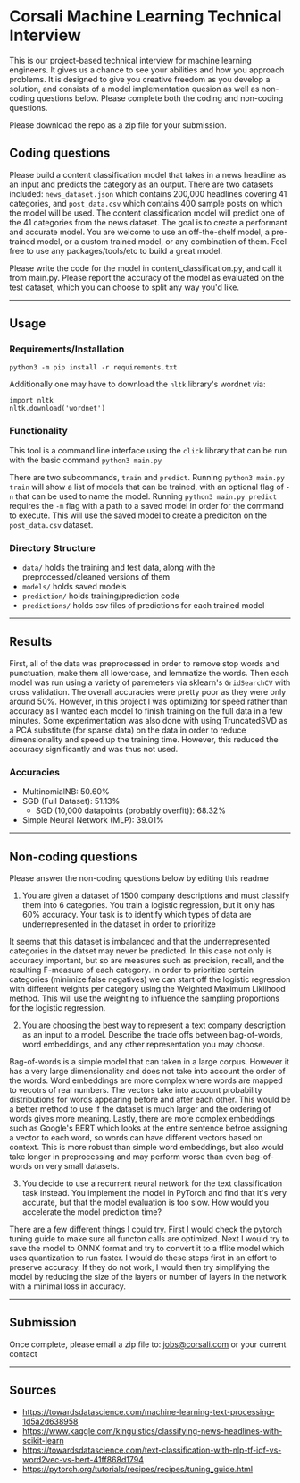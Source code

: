 # Corsali Machine Learning Technical Interview

This is our project-based technical interview for machine learning engineers. It gives us a chance to see your abilities and how you approach problems. It is designed to give you creative freedom as you develop a solution, and consists of a model implementation quesion as well as non-coding questions below. Please complete both the coding and non-coding questions.

Please download the repo as a zip file for your submission.

## Coding questions

Please build a content classification model that takes in a news headline as an input and predicts the category as an output. There are two datasets included: `news_dataset.json` which contains 200,000 headlines covering 41 categories, and `post_data.csv` which contains 400 sample posts on which the model will be used. The content classification model will predict one of the 41 categories from the news dataset. The goal is to create a performant and accurate model. You are welcome to use an off-the-shelf model, a pre-trained model, or a custom trained model, or any combination of them. Feel free to use any packages/tools/etc to build a great model.

Please write the code for the model in content_classification.py, and call it from main.py. Please report the accuracy of the model as evaluated on the test dataset, which you can choose to split any way you'd like.

***

## Usage

### Requirements/Installation

```
python3 -m pip install -r requirements.txt
```

Additionally one may have to download the `nltk` library's wordnet via: 
```
import nltk
nltk.download('wordnet')
```

### Functionality

This tool is a command line interface using the `click` library that can be run with the basic command `python3 main.py`

There are two subcommands, `train` and `predict`. Running `python3 main.py train` will show a list of models that can be trained, with an optional flag of `-n` that can be used to name the model. Running `python3 main.py predict` requires the `-m` flag with a path to a saved model in order for the command to execute. This will use the saved model to create a prediciton on the `post_data.csv` dataset.

### Directory Structure

- `data/` holds the training and test data, along with the preprocessed/cleaned versions of them
- `models/` holds saved models
- `prediction/` holds training/prediction code
- `predictions/` holds csv files of predictions for each trained model

***
## Results

First, all of the data was preprocessed in order to remove stop words and punctuation, make them all lowercase, and lemmatize the words. Then each model was run using a variety of paremeters via sklearn's `GridSearchCV` with cross validation. The overall accuracies were pretty poor as they were only around 50%. However, in this project I was optimizing for speed rather than accuracy as I wanted each model to finish training on the full data in a few minutes. Some experimentation was also done with using TruncatedSVD as a PCA substitute (for sparse data) on the data in order to reduce dimensionality and speed up the training time. However, this reduced the accuracy significantly and was thus not used.

### Accuracies

- MultinomialNB: 50.60%
- SGD (Full Dataset): 51.13%
    - SGD (10,000 datapoints (probably overfit)): 68.32%
- Simple Neural Network (MLP): 39.01%

***

## Non-coding questions

Please answer the non-coding questions below by editing this readme

1. You are given a dataset of 1500 company descriptions and must classify them into 6 categories. You train a logistic regression, but it only has 60% accuracy. Your task is to identify which types of data are underrepresented in the dataset in order to prioritize

It seems that this dataset is imbalanced and that the underrepresented categories in the datset may never be predicted. In this case not only is accuracy important, but so are measures such as precision, recall, and the resulting F-measure of each category. In order to prioritize certain categories (minimize false negatives) we can start off the logistic regression with different weights per category using the Weighted Maximum Liklihood method. This will use the weighting to influence the sampling proportions for the logistic regression.

2. You are choosing the best way to represent a text company description as an input to a model. Describe the trade offs between bag-of-words, word embeddings, and any other representation you may choose.

Bag-of-words is a simple model that can taken in a large corpus. However it has a very large dimensionality and does not take into account the order of the words. Word embeddings are more complex where words are mapped to vecotrs of real numbers. The vectors take into account probability distributions for words appearing before and after each other. This would be a better method to use if the dataset is much larger and the ordering of words gives more meaning. Lastly, there are more complex embeddings such as Google's BERT which looks at the entire sentence befroe assigning a vector to each word, so words can have different vectors based on context. This is more robust than simple word embeddings, but also would take longer in preprocessing and may perform worse than even bag-of-words on very small datasets.

3. You decide to use a recurrent neural network for the text classification task instead. You implement the model in PyTorch and find that it's very accurate, but that the model evaluation is too slow. How would you accelerate the model prediction time?

There are a few different things I could try. First I would check the pytorch tuning guide to make sure all functon calls are optimized. Next I would try to save the model to ONNX format and try to convert it to a tflite model which uses quantization to run faster. I would do these steps first in an effort to preserve accuracy. If they do not work, I would then try simplifying the model by reducing the size of the layers or number of layers in the network with a minimal loss in accuracy.

***

## Submission

Once complete, please email a zip file to: jobs@corsali.com or your current contact

*** 

## Sources

- https://towardsdatascience.com/machine-learning-text-processing-1d5a2d638958
- https://www.kaggle.com/kinguistics/classifying-news-headlines-with-scikit-learn
- https://towardsdatascience.com/text-classification-with-nlp-tf-idf-vs-word2vec-vs-bert-41ff868d1794
- https://pytorch.org/tutorials/recipes/recipes/tuning_guide.html
